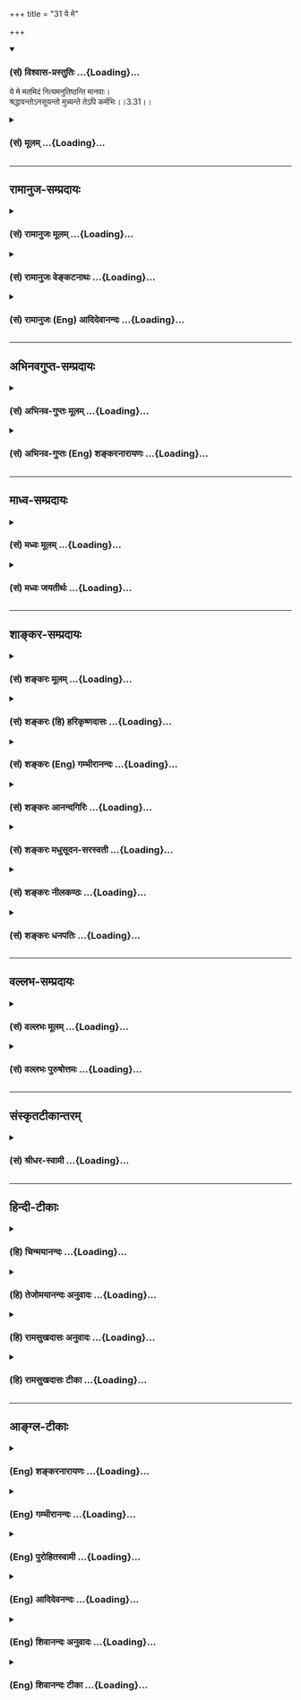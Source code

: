 +++
title = "31 ये मे"

+++
<div class="js_include" newlevelforh1="3" title="(सं) विश्वास-प्रस्तुतिः" unfilled url="/purANam/mahAbhAratam/06-bhIShma-parva/02-bhagavad-gItA-parva/saMskRtam/vishvAsa-prastutiH/03_karma-yogaH/31_ye_me.md">
<details open><summary><h3>(सं) विश्वास-प्रस्तुतिः ...{Loading}...</h3></summary>

ये मे मतमिदं नित्यमनुतिष्ठन्ति मानवाः।  
श्रद्धावन्तोऽनसूयन्तो मुच्यन्ते तेऽपि कर्मभिः।।3.31।।
</details>
</div>
<div class="js_include collapsed" newlevelforh1="3" title="(सं) मूलम्" unfilled url="/purANam/mahAbhAratam/06-bhIShma-parva/02-bhagavad-gItA-parva/saMskRtam/mUlam/03_karma-yogaH/31_ye_me.md">
<details><summary><h3>(सं) मूलम् ...{Loading}...</h3></summary>

ये मे मतमिदं नित्यमनुतिष्ठन्ति मानवाः।  
श्रद्धावन्तोऽनसूयन्तो मुच्यन्ते तेऽपि कर्मभिः।।3.31।।
</details>
</div>


_________________
## रामानुज-सम्प्रदायः
<div class="js_include collapsed" newlevelforh1="3" title="(सं) रामानुजः मूलम्" unfilled url="/purANam/mahAbhAratam/06-bhIShma-parva/02-bhagavad-gItA-parva/saMskRtam/rAmAnujaH/mUlam/03_karma-yogaH/31_ye_me.md">
<details><summary><h3>(सं) रामानुजः मूलम् ...{Loading}...</h3></summary>

।।3.31।।**ये मानवाः** आत्मनिष्ठशास्त्राधिकारिणःअयम् एव शास्त्रार्थः
इत्येतत् **मे मतं** निश्चित्य तथा **अनुतिष्ठन्ति** ये च अननुतिष्ठन्तः
अपि अस्मिन् शास्त्रार्थे श्रद्दधाना भवन्ति ये च अश्रद्दधाना अपिएवं
शास्त्रार्थो न संभवति इति न अभ्यसूयन्ति अस्मिन् महागुणे शास्त्रार्थे
दोषदर्शिनो न भवन्ति इत्यर्थः **ते** सर्वे बन्धहेतुभिः अनादिकालप्रारब्धैः
**कर्मभिः मुच्यन्ते। ते अपि** कर्मभिः इति अपिशब्दाद् एषां पृथक्करणम्।
इदानीम् अननुतिष्ठन्तः अपि अस्मिन् शास्त्रार्थे श्रद्दधाना अनभ्यसूयवः च
श्रद्धया च अनसूयया च क्षीणपापा अचिरेण इमम् एव शास्त्रार्थम् अनुष्ठाय
मुच्यन्ते इत्यर्थः। भगवदभिमतम् औपनिषद्म् अर्थम् अननुतिष्ठताम्
अश्रद्दधानानाम् अभ्यसूयतां च दोषम् आह

</details>
</div>
<div class="js_include collapsed" newlevelforh1="3" title="(सं) रामानुजः वेङ्कटनाथः" unfilled url="/purANam/mahAbhAratam/06-bhIShma-parva/02-bhagavad-gItA-parva/saMskRtam/rAmAnujaH/venkaTanAthaH/03_karma-yogaH/31_ye_me.md">
<details><summary><h3>(सं) रामानुजः वेङ्कटनाथः ...{Loading}...</h3></summary>

  
  
।।3.31।। ये मे मतम् इति श्लोके मे मतभित्यौपनिषदपुरुषस्य
सिद्धान्ताभिमानप्रदर्शनान्मोक्षसाधनत्वोपदेशमात्रस्य कृतकरत्वाच्च
तत्प्राशस्त्यपरोऽयं श्लोक इत्यभिप्रायेणाह अयमेव साक्षादिति।
ज्ञानयोगनिरपेक्ष इत्यर्थः। सारभूतः प्रधानभूतःसारो बले स्थिरांशे च
न्याय्ये क्लीबं वरे त्रिषु अमरः33।170 इति नैघण्टुकाः। प्राधान्यं चात्र
मोक्षसाधने ज्यायस्त्वम्।
मानवशब्दस्यात्रानधिकृतशूद्रादिसङ्ग्राहकत्वादधिकृतदेवादिप्रतिक्षेपकत्वाच्च
तदुभयपरिहारायय इति प्रमाणसिद्धानुवादेनाधिकारिमात्रोपलक्षकोऽयं शब्द
इत्यभिप्रायेणोक्तंये मानवा आत्मनिष्ठशास्त्राधिकारिण
इति। नित्यमनुतिष्ठन्ति इत्युक्तं नित्यमनुष्ठानं निर्णयपूर्वकमेव
प्रामाणिकत्वनिश्चयशून्यस्यानुष्ठानंकदाचिद्भज्येतापीत्यभिप्रायेणोक्तम्अयमेव
शास्त्रार्थ इत्यादि। एतत् अयमेवेत्युक्तम् यद्वा एतन्मे मतं शास्त्रार्थ
इति निश्चित्येत्यन्वयः शासितुर्मतमेव हि शास्त्रार्थ इति
भावः। श्रद्धावन्तः इति पदमनुष्ठानात् पूर्वावस्थापरमित्याह ये
चाननुतिष्ठन्तोऽपीति। ततोऽप्यर्वाचीनावस्थानसूयेत्याह ये चाश्रद्दधाना इति।
गुणेषु दोषाविष्करणमसूयेत्यसूयालक्षणाभिप्रायेणाह अपन्निति। अपिशब्दो
वर्गत्रयसमुच्चयपर इतिते सर्व इत्युक्तम्। ननु सम्भवत्येकवाक्यत्वे
वाक्यभेदश्च नेष्यते श्रद्धावन्त इत्यादौ चभवन्ति इत्यध्याहारश्चानुचितः
यच्छब्दस्य चैकत्र प्रयुक्तस्यावृत्तिरनुपपन्नेत्यत्राहतेऽपीति। एषामिति
अधिकारिणां बुद्धिस्थानां वाक्यानां वा। अयमभिप्रायः नात्रैकवाक्यत्वं
सम्भवति अपिशब्दानन्वयात् अपिशब्दो ह्यत्रानुष्ठातृभिः
सहाधिकार्यन्तरसमुच्चयपरो वा अनुष्ठातॄणामपकर्षपरो वा स्यात्। तत्र
ज्ञानयोगिनां समुच्चयः सम्भवन्नप्यत्रानपेक्षितः
कर्मयोगप्रशंसाप्रकरणानुचितश्च। ज्ञानयोगिभ्यः कर्मयोगिनामपकर्षसूचनं
त्वत्रात्यन्तविरुद्धम्। नित्यमनुष्ठातॄणां श्रद्धावन्तोऽनसूयन्त इति
विशेषणाभिधानं च निरर्थकम्। न हि नित्यमनुतिष्ठन्तोऽश्रद्दधाना असूयन्तश्च
भवेयुः। अवस्थात्रयविषयत्वे तु समुच्चयपरतया वा अर्वाचीनावस्थापकर्षपरतया
वा शक्यमपिशब्दो नेतुमिति।  
  
अनुष्ठातॄणां श्रद्धानसूयामात्रवतां च
तुल्यफलत्वेऽनुष्ठानविधायकशास्त्रवैयर्थ्यं स्यादित्याशङ्क्याह इदानीमिति।
श्रद्धानसूययोः पापनिर्हरणहेतुत्वं चधर्मः श्रुतो वा दृष्टो वा स्मृतो वा
कथितोऽपि वा। अनुमोदितो वा राजेन्द्र पुनाति पुरुषं सदा म.भा.14।94।29
इत्यादिसिद्धम्।  
  

</details>
</div>
<div class="js_include collapsed" newlevelforh1="3" title="(सं) रामानुजः (Eng) आदिदेवानन्दः" unfilled url="/purANam/mahAbhAratam/06-bhIShma-parva/02-bhagavad-gItA-parva/saMskRtam/rAmAnujaH/english/AdidevAnandaH/03_karma-yogaH/31_ye_me.md">
<details><summary><h3>(सं) रामानुजः (Eng) आदिदेवानन्दः ...{Loading}...</h3></summary>

3.31 There are those persons who are alified to understand the Sastras
and decide for themselves what is My doctrine, and follow them
accordingly; there are others who are full of faith in the meaning of
the Sastras without however practising it. And there are still others
who, even though devoid of faith, do not cavil at it, saying that the
true meaning of the Sastras cannot be this, i.e., they do not find any
blemish pertaining to the Sastras which possess great alities. All these
persons are freed from Karmas which are there from beginningless time
and which cause bondage. By the term, api (even) in 'te pi karmabhih'
('even they from Karmas'), these men are divided into three groups. The
meaning is that those who, even if they do not act upon the meaning but
still believe in this meaning of the Sastras and do not cavil at it,
will be cleansed of their evil by their faith and freedom from
fault-finding. For, if they have faith they will, before long, take to
the practice of this very meaning of the Sastras and be freed. Sri Krsna
now speaks of the evil that will befall those who do not practice this
instruction of the Upanisads, i.e., those who are faithless and who
cavil at it.

</details>
</div>


_________________
## अभिनवगुप्त-सम्प्रदायः
<div class="js_include collapsed" newlevelforh1="3" title="(सं) अभिनव-गुप्तः मूलम्" unfilled url="/purANam/mahAbhAratam/06-bhIShma-parva/02-bhagavad-gItA-parva/saMskRtam/abhinava-guptaH/mUlam/03_karma-yogaH/31_ye_me.md">
<details><summary><h3>(सं) अभिनव-गुप्तः मूलम् ...{Loading}...</h3></summary>

।।3.31 3.32।। ये म इति। ये त्वेतदिति। एतच्च मतमाश्रित्य यः कश्चित्
यत्किंचित् करोति तत्तस्य न बन्धकम्। एतस्मिंस्तु ज्ञाने ये न श्रद्धालवः (
श्रद्धालवाः) ते विनष्टाः अविरतं जन्ममरणादि +++(S omitsआदि)+++
भयभावितत्त्वात्।

</details>
</div>
<div class="js_include collapsed" newlevelforh1="3" title="(सं) अभिनव-गुप्तः (Eng) शङ्करनारायणः" unfilled url="/purANam/mahAbhAratam/06-bhIShma-parva/02-bhagavad-gItA-parva/saMskRtam/abhinava-guptaH/english/shankaranArAyaNaH/03_karma-yogaH/31_ye_me.md">
<details><summary><h3>(सं) अभिनव-गुप्तः (Eng) शङ्करनारायणः ...{Loading}...</h3></summary>

3.31 See Comment under 3.32

</details>
</div>


_________________
## माध्व-सम्प्रदायः
<div class="js_include collapsed" newlevelforh1="3" title="(सं) मध्वः मूलम्" unfilled url="/purANam/mahAbhAratam/06-bhIShma-parva/02-bhagavad-gItA-parva/saMskRtam/madhvaH/mUlam/03_karma-yogaH/31_ye_me.md">
<details><summary><h3>(सं) मध्वः मूलम् ...{Loading}...</h3></summary>

।।3.31 3.32।। फलमाह ये म इति। ये त्वेवं निवृत्तकर्मिणस्तेऽपि मुच्यन्ते
ज्ञानद्वारा किम्वपरोक्षज्ञानिनः न तु साधनान्तरमुच्यते। निवृत्तादीनि
कर्माणि ह्यपरोक्षेशदृष्टये। अपरोक्षेशदृष्टिस्तु मुक्तौ किञ्चिन्न
मार्गते। सर्वं तदन्तराऽधाय मुक्तये साधनं भवेत्। न किञ्चिदन्तराधाय
निर्वाणायापरोक्षदृक् इति ह्युक्तं नारायणाष्टाक्षरकल्पे। अत एव
समुच्चयनिमयो निराकृतः।

</details>
</div>
<div class="js_include collapsed" newlevelforh1="3" title="(सं) मध्वः जयतीर्थः" unfilled url="/purANam/mahAbhAratam/06-bhIShma-parva/02-bhagavad-gItA-parva/saMskRtam/madhvaH/jayatIrthaH/03_karma-yogaH/31_ye_me.md">
<details><summary><h3>(सं) मध्वः जयतीर्थः ...{Loading}...</h3></summary>

।।3.31 3.32।। अन्यथाप्रतीतिं निराकर्तुं तावदुत्तरश्लोकद्वयप्रतिपाद्यमाह
**फल**मिति। केचिद्विद्वांसः कुर्वन्तीत्येतावता मया कार्यं न वा
इत्याशङ्क्य स्वोक्तकरणाकरणयोः फलमाहेत्यर्थः। मुच्यन्ते तेऽपि कर्मभिः
इत्यपिशब्देन ज्ञानमिव निवृत्तं कर्मापि मोक्षसाधनमुच्यते इत्यन्यथा
प्रतीतिनिरासाय व्याचष्टे **ये त्वि**ति। कैमुत्यद्योतनार्थोऽपिशब्दो न
समुच्चयार्थ इत्यर्थः। प्रासङ्गिकं चैतत्। समुच्चये यद्यपिशब्दः स च द्वेधा
ज्ञानमिव कर्मापि पृथक्साधनं ज्ञानकर्मसमुच्चय एवेति। तत्राद्यपक्षं
निराकरोति **न त्वि**ति। निष्कामत्वादिनाऽनुष्ठितानि यज्ञादीनि निवृत्तानि।
आदिपदेन नित्यनैमित्तिकानां ग्रहणम्। अपरोक्षा च सा ईशदृष्टिश्च तादर्थ्ये
चतुर्थी। मुक्तौ मुक्तिसाधने किञ्चित्सहकारि कर्मापि मुक्तिसाधनमुच्यत
इत्यत उक्तंसर्वमिति। तत्सर्वं निवृत्तादिकम्। अन्तरा मध्ये। ज्ञानमाधाय।
मुक्तये मुक्तेः। अहल्यायै जारेति यथा। साक्षात् साधनत्वेन श्रुतमपि कर्म
यथा व्यवहितं जातं किमपि ज्ञानं तथा नेत्युक्तम् **न किञ्चिदि**ति।
द्वितीयमपि प्रकारमतिदेशेन निराचष्टे **अत एवे**ति। अपरोक्षेशदृष्टिस्तु
मुक्तौ किञ्चिन्न मार्गते इत्युक्तत्वादेवेत्यर्थः।

</details>
</div>


_________________
## शाङ्कर-सम्प्रदायः
<div class="js_include collapsed" newlevelforh1="3" title="(सं) शङ्करः मूलम्" unfilled url="/purANam/mahAbhAratam/06-bhIShma-parva/02-bhagavad-gItA-parva/saMskRtam/shankaraH/mUlam/03_karma-yogaH/31_ye_me.md">
<details><summary><h3>(सं) शङ्करः मूलम् ...{Loading}...</h3></summary>

।।3.31।। **ये मे** मदीयम् **इदं मतं** नित्यम् **अनुतिष्ठन्ति**
अनुवर्तन्ते **मानवाः** मनुष्याः **श्रद्धावन्तः** श्रद्दधानाः
**अनसूयन्तः** असूयां च मयि परमगुरौ वासुदेवे अकुर्वन्तः **मुच्यन्ते
तेऽपि** एवंभूताः **कर्मभिः** धर्माधर्माख्यैः।।

</details>
</div>
<div class="js_include collapsed" newlevelforh1="3" title="(सं) शङ्करः (हि) हरिकृष्णदासः" unfilled url="/purANam/mahAbhAratam/06-bhIShma-parva/02-bhagavad-gItA-parva/saMskRtam/shankaraH/hindI/harikRShNadAsaH/03_karma-yogaH/31_ye_me.md">
<details><summary><h3>(सं) शङ्करः (हि) हरिकृष्णदासः ...{Loading}...</h3></summary>

।।3.31।। कर्म करने चाहिये ऐसा जो यह मत प्रमाणसहित कहा गया वह यथार्थ है (
ऐसा मानकर ) जो श्रद्धायुक्त मनुष्य गुरुस्वरूप मुझ वासुदेवमें असूया न
करते हुए ( मेरे गुणोंमें दोष न देखते हुए ) मेरे इस मतके अनुसार चलते हैं
वे ऐसे मनुष्य भी पुण्यपापरूप कर्मोंसे मुक्त हो जाते हैं।

</details>
</div>
<div class="js_include collapsed" newlevelforh1="3" title="(सं) शङ्करः (Eng) गम्भीरानन्दः" unfilled url="/purANam/mahAbhAratam/06-bhIShma-parva/02-bhagavad-gItA-parva/saMskRtam/shankaraH/english/gambhIrAnandaH/03_karma-yogaH/31_ye_me.md">
<details><summary><h3>(सं) शङ्करः (Eng) गम्भीरानन्दः ...{Loading}...</h3></summary>

3.31 Ye, those; manavah, men; who (nityam, ever;) anutisthanti, follow
accordingly; me matam, My teaching- this teaching of Mine, viz that
'duty must be performed', which has been stated with valid reasoning;
sraddhavantah, with faith; and anasuyantah, without cavil, without
detracing Me, Vasudeva, the Teacher \[Here Ast. adds 'parama,
supreme'-Tr.\]; te api, they also, who are such; mucyante, become freed;
karmabhih, from actions called the righteous and the unrighteous.

</details>
</div>
<div class="js_include collapsed" newlevelforh1="3" title="(सं) शङ्करः आनन्दगिरिः" unfilled url="/purANam/mahAbhAratam/06-bhIShma-parva/02-bhagavad-gItA-parva/saMskRtam/shankaraH/AnandagiriH/03_karma-yogaH/31_ye_me.md">
<details><summary><h3>(सं) शङ्करः आनन्दगिरिः ...{Loading}...</h3></summary>

।।3.31।। प्रकृतं भगवतो मतमुक्तप्रकारमनुसृत्यैवानुतिष्ठतां क्रममुक्तिफलं
कथयति **यदेतदिति।** शास्त्राचार्योपदिष्टेऽदृष्टार्थे विश्वासवत्त्वं
श्रद्दधानत्वं गुणेषु दोषाविष्करणमसूया अपिर्यथोक्ताया
मुक्तेरमुख्यत्वद्योतनार्थः।

</details>
</div>
<div class="js_include collapsed" newlevelforh1="3" title="(सं) शङ्करः मधुसूदन-सरस्वती" unfilled url="/purANam/mahAbhAratam/06-bhIShma-parva/02-bhagavad-gItA-parva/saMskRtam/shankaraH/madhusUdana-sarasvatI/03_karma-yogaH/31_ye_me.md">
<details><summary><h3>(सं) शङ्करः मधुसूदन-सरस्वती ...{Loading}...</h3></summary>

।।3.31।। फलाभिसंधिराहित्येन भगवदर्पणबुद्ध्या विहितकर्मानुष्ठानं
सत्त्वशुद्धिज्ञानप्राप्तिद्वारेण मुक्तिफलमित्याह। इदं फलाभिसंधिराहित्येन
विहितकर्माचरणरूपं मम मतं नित्यं नित्यवेदबोधितत्वेनानादिपंरपरागतं
आवश्यकमिति वा सर्वदेति वा मानवा मनुष्याः ये केचित्
मनुष्याधिकारित्वात्कर्मणां श्रद्धावन्तः
शास्त्राचार्योपदिष्टेर्थेऽननुभूतेऽप्येवमेवैतदिति विश्वासः श्रद्धा
तद्वन्तः। अनसूयन्तः गुणेषु दोषाविष्करणसूया सा च दुःखात्मके कर्मणि मां
प्रवर्तयन्नकारुणिकोऽयमित्येवंरूपा। प्रकृते प्रसक्तां तामसूंयामपि गुरौ
वासुदेवे सर्वसुहृद्यकुर्वन्तो येऽनुतिष्ठन्ति तेऽपि
सत्त्वशुद्धिज्ञानप्राप्तिद्वारेण सम्यक् ज्ञानिवन्मुच्यन्ते
कर्मभिर्धर्माधर्माख्यैः।

</details>
</div>
<div class="js_include collapsed" newlevelforh1="3" title="(सं) शङ्करः नीलकण्ठः" unfilled url="/purANam/mahAbhAratam/06-bhIShma-parva/02-bhagavad-gItA-parva/saMskRtam/shankaraH/nIlakaNThaH/03_karma-yogaH/31_ye_me.md">
<details><summary><h3>(सं) शङ्करः नीलकण्ठः ...{Loading}...</h3></summary>

।।3.31।।**ये म इति।** येऽन्येऽपि त्वादृशाः मे मम मतमसक्त्या
कर्मानुष्ठानं अनुतिष्ठन्त्यनुवर्तन्ते मानवाः श्रद्धावन्तः अनसूयन्तः अत्र
दोषमपश्यन्तः तेऽपि स्वकर्मभिर्धर्माधर्माख्यैर्मुच्यन्ते।

</details>
</div>
<div class="js_include collapsed" newlevelforh1="3" title="(सं) शङ्करः धनपतिः" unfilled url="/purANam/mahAbhAratam/06-bhIShma-parva/02-bhagavad-gItA-parva/saMskRtam/shankaraH/dhanapatiH/03_karma-yogaH/31_ye_me.md">
<details><summary><h3>(सं) शङ्करः धनपतिः ...{Loading}...</h3></summary>

।।3.31।। येऽन्येऽपि मानवाः मम परमेश्वरस्य मतं फलाभिसंधिराहित्येन
चित्तशोधकं कर्मानुष्ठेयमित्येवंरुपं सप्रमाणमुक्तमीश्वरेण
सर्वज्ञेनाप्ततमेनोक्तं यत्तत्तथ्यमेवेति निश्चयः श्रद्धा तद्युक्ता
अतएवानुसूयन्तो मयि परम गुरौ वासुदेवेऽसूयादुःखात्मके कर्मण्यस्मान्
प्रेरयतीति सुखसाधने तस्मिन्दोषारोपणमकुर्वन्तोऽनुतिष्ठन्ति अनुवर्तन्ते
तेऽप्येवंभूताः सत्त्वशुद्धद्धिद्वारा ज्ञानप्राप्त्या धर्माधर्माख्यैः
कर्मभिर्मुच्यन्ते।

</details>
</div>


_________________
## वल्लभ-सम्प्रदायः
<div class="js_include collapsed" newlevelforh1="3" title="(सं) वल्लभः मूलम्" unfilled url="/purANam/mahAbhAratam/06-bhIShma-parva/02-bhagavad-gItA-parva/saMskRtam/vallabhaH/mUlam/03_karma-yogaH/31_ye_me.md">
<details><summary><h3>(सं) वल्लभः मूलम् ...{Loading}...</h3></summary>

।।3.31।। एवं कर्मानुष्ठाने गुणमाह ये मे मतमिति। तेऽपि कर्मभिरेव कृत्वा
कर्मतो वा मुक्तिं प्राप्नुवन्तीत्यर्थः।

</details>
</div>
<div class="js_include collapsed" newlevelforh1="3" title="(सं) वल्लभः पुरुषोत्तमः" unfilled url="/purANam/mahAbhAratam/06-bhIShma-parva/02-bhagavad-gItA-parva/saMskRtam/vallabhaH/puruShottamaH/03_karma-yogaH/31_ye_me.md">
<details><summary><h3>(सं) वल्लभः पुरुषोत्तमः ...{Loading}...</h3></summary>

  
  
।।3.31।। अर्जुनार्थं चेद्भगवतोक्तं स्यात्तदाऽर्जुनस्य तत्रैवासक्तिः
स्यात्तदाऽग्रे पुष्टिरूपसर्वत्यागोपदेशोऽनुपपन्नः स्यात्
अर्जुनस्याप्यन्यत्रानधिकाराद्भगवदुक्तेषु धर्मेष्वपि न प्रवृत्तिः
स्वयोग्योपदेशार्थं पुनः पुनः प्रश्नानेव कृतवान्। ननु तदर्थं नोक्तं
चेत्किमर्थम् तदर्जुनद्वारा सकलसन्मार्गप्रवृत्त्यर्थमुक्तम्। तदेवाह परं
योऽन्योऽप्येवं कुर्यात्तस्यापि कर्मजो बन्धो न स्यादित्याहुः ये मे
मतमिति। ये मानवाः सद्धर्मोत्पन्ना मे मतमिदं पूर्वोक्तं श्रद्धावन्तो
मदुक्तत्वादनसूयन्तोऽसहिष्णुताहीना अनुतिष्ठन्ति तेऽपि
कर्मभिस्तज्जन्यफलभोगैर्मुच्यन्ते। मदाज्ञया
कृतत्वान्मदुक्तिविश्वासतोऽन्यकर्माण्यपि मोक्षसाधकान्येव भवन्तीत्यर्थः।  
  

</details>
</div>


_________________
## संस्कृतटीकान्तरम्
<div class="js_include collapsed" newlevelforh1="3" title="(सं) श्रीधर-स्वामी" unfilled url="/purANam/mahAbhAratam/06-bhIShma-parva/02-bhagavad-gItA-parva/saMskRtam/shrIdhara-svAmI/03_karma-yogaH/31_ye_me.md">
<details><summary><h3>(सं) श्रीधर-स्वामी ...{Loading}...</h3></summary>

।।3.31।। एवं कर्मानुष्ठाने गुणमाह **ये मे मतमिति।** मद्वाक्ये
श्रद्धावन्तः अनसूयन्तः दुःखात्मके कर्मणि प्रवर्तयतीति
दोषदृष्टिमकुर्वन्तश्च। ये मे मदीयमिदं मतमनुतिष्ठन्ति तेऽपि शनैः
कर्मकुर्वाणाः सम्यग्ज्ञानिवत्कर्मभिर्मुच्यन्ते।

</details>
</div>


_________________
## हिन्दी-टीकाः
<div class="js_include collapsed" newlevelforh1="3" title="(हि) चिन्मयानन्दः" unfilled url="/purANam/mahAbhAratam/06-bhIShma-parva/02-bhagavad-gItA-parva/hindI/chinmayAnandaH/03_karma-yogaH/31_ye_me.md">
<details><summary><h3>(हि) चिन्मयानन्दः ...{Loading}...</h3></summary>

।।3.31।। कर्मयोग के सिद्धान्त का मात्र ज्ञान होने से नहीं किन्तु उसके
अनुसार आचरण करने पर ही वह हमारा कल्याण कर सकेगा। यह श्रीकृष्ण का मत है।
अध्यात्म ज्ञान तो एक ही है परन्तु आचार्यों सम्प्रदाय संस्थापकों एवं
भिन्नभिन्न धर्म प्रथाओं के मतों में अनेक भेद हैं जिसका कारण यह है कि वे
सभी तत्कालीन परिस्थितियों को ध्यान में रखकर अपनी पीढ़ी का मार्ग दर्शन
करना चाहते थे जिससे सभी साधक परम पुरुषार्थ को प्राप्त कर सकें। बैलगाड़ी
हांकने वाले चालक के चाबुक के नीचे काम करने वाले पशु के समान ही मनुष्य को
बोझ उठाते हुये जीवन नहीं जीना चाहिये। परिश्रम केवल शरीर को सुदृढ़ बनाता
है कर्म हमारे चरित्र की वक्रता को दूर कर आन्तरिक व्यक्तित्व को आभा
प्रदान करते हैं। यदि हम अपने परिश्रमपूर्वक किये गये कर्मों में अपने मन
और मस्तिष्क का भी पूर्ण उपयोग करें। असूया (गुणों में दोष दर्शन) का त्याग
करके एवं श्रद्धापूर्वक कर्मयोग का पालन करने से ही यह संभव हो
सकेगा। श्रद्धा संस्कृत में श्रद्धा का भाव गम्भीर है जिसे अंग्रेजी भाषा के
किसी एक शब्द द्वारा व्यक्त नहीं किया जा सकता। श्रीशंकराचार्य श्रद्धा को
पारिभाषित करते हुए कहते हैं कि शास्त्र और गुरु के वाक्यों में वह विश्वास
जिसके द्वारा सत्य का ज्ञान होता है श्रद्धा कहलाता है। यहाँ किसी प्रकार के
अन्धविश्वास को श्रद्धा नहीं कहा गया है वरन् उसे बुद्धि की वह सार्मथ्य
बताया गया है जिससे सत्य का ज्ञान होता है। बिना विश्वास के किसी कार्य में
प्रवृत्ति नहीं होती तथा विचारों की परिपक्वता के बिना विश्वास में दृढ़ता
नहीं आती है। अनसूयन्त (गुणों में दोष को नहीं देखने वाले) सामान्यत जगत्
में हम जो कुछ ज्ञान प्राप्त करते हैं उसे समझने के लिये उसकी आलोचना भी की
जाती है उसके विरुद्ध तर्क दिये जाते हैं। परन्तु यहाँ भगवान् अर्जुन को
सावधान करते हैं कि केवल उग्र वादविवाद अथवा गहन अध्ययन मात्र में ही इस
ज्ञान का उपयोग नहीं है। वास्तविक जीवन में उतारने से ही इस ज्ञान की
सत्यता का अनुभव किया जा सकता है। वे भी कर्म से मुक्त होते हैं ऐसे वाक्यों
को पढ़कर अनेक विद्यार्थी स्तब्ध रह जाते हैं। अब तक भगवान् कुशलतापूर्वक
कर्म करने का उपदेश दे रहे थे और अब अचानक कहते हैं कि वे भी कर्म से मुक्त
हो जाते हैं। स्वाभाविक है कि जो पुरुष शास्त्रीय शब्दों के अर्थों को नहीं
जानता उसे इन वाक्यों में विरोधाभास दिखाई देता है। नैर्ष्कम्य शब्द के अर्थ
को स्पष्ट करते समय हमने देखा कि आत्मअज्ञान ही इच्छा विचार और कर्म के रूप
में व्यक्त होता है। अत आनन्दस्वरूप आत्मा को पहचानने पर अविद्याजनित
इच्छायें और कर्मों का अभाव हो जाता है। इसलिये यहाँ बताई हुई कर्मों से
मुक्ति का वास्तविक तात्पर्य है अज्ञान के परे स्थित आत्मस्वरूप की
प्राप्ति। केवल कर्मों के द्वारा परमात्मस्वरूप में स्थिति नहीं प्राप्त की
जा सकती। संसदमार्ग स्वयं संसद नहीं है किन्तु वहाँ तक पहुँचने पर संसद भवन
दूर नहीं रह जाता। इसी प्रकार यहाँ कर्मयोग को ही परमार्थ प्राप्ति का
मार्ग कहकर उसकी प्रशंसा की गई है क्योंकि उसके पालन से अन्तकरण शुद्ध होकर
साधक नित्यमुक्त स्वरूप का ध्यान करने योग्य बन जाता है। परन्तु इसके विपरीत

</details>
</div>
<div class="js_include collapsed" newlevelforh1="3" title="(हि) तेजोमयानन्दः अनुवादः" unfilled url="/purANam/mahAbhAratam/06-bhIShma-parva/02-bhagavad-gItA-parva/hindI/tejomayAnandaH/anuvAdaH/03_karma-yogaH/31_ye_me.md">
<details><summary><h3>(हि) तेजोमयानन्दः अनुवादः ...{Loading}...</h3></summary>

।।3.31।। जो मनुष्य दोष बुद्धि से रहित (अनसूयन्त:) और श्रद्धा से युक्त
हुए सदा मेरे इस मत (उपदेश) का अनुष्ठानपूर्वक पालन करते हैं, वे कर्मों से
(बन्धन से) मुक्त हो जाते हैं।।

</details>
</div>
<div class="js_include collapsed" newlevelforh1="3" title="(हि) रामसुखदासः अनुवादः" unfilled url="/purANam/mahAbhAratam/06-bhIShma-parva/02-bhagavad-gItA-parva/hindI/rAmasukhadAsaH/anuvAdaH/03_karma-yogaH/31_ye_me.md">
<details><summary><h3>(हि) रामसुखदासः अनुवादः ...{Loading}...</h3></summary>

।।3.31।। जो मनुष्य दोष-दृष्टिसे रहित होकर श्रद्धापूर्वक मेरे इस
(पूर्वश्लोकमें वर्णित) मतका सदा अनुसरण करते हैं, वे भी कर्मोंके बन्धनसे
मुक्त हो जाते हैं।

</details>
</div>
<div class="js_include collapsed" newlevelforh1="3" title="(हि) रामसुखदासः टीका" unfilled url="/purANam/mahAbhAratam/06-bhIShma-parva/02-bhagavad-gItA-parva/hindI/rAmasukhadAsaH/TIkA/03_karma-yogaH/31_ye_me.md">
<details><summary><h3>(हि) रामसुखदासः टीका ...{Loading}...</h3></summary>

।।3.31।।***व्याख्या--**'***ये मे मतमिदं ৷৷.
श्रद्धावन्तोऽनसूयन्तो'--**किसी भी वर्ण, आश्रम, धर्म, सम्प्रदाय आदिका
कोई भी मनुष्य यदि कर्म-बन्धनसे मुक्त होना चाहता है, तो उसे इस
सिद्धान्तको मानकर इसका अनुसरण करना चाहिये। शरीर, इन्द्रियाँ, मन, बुद्धि,
पदार्थ, कर्म आदि कुछ भी अपना नहीं है-- इस वास्तविकताको जान लेनेवाले सभी
मनुष्य कर्म-बन्धनसे छूट जाते हैं। भगवान् और उनके मतमें प्रत्यक्षकी तरह
निःसन्देह दृढ़ विश्वास और पूज्यभावसे युक्त मनुष्यको **'श्रद्धावन्तः'**
पदसे कहा गया है। शरीरादि जड पदार्थोंको अपने और अपने लिये न माननेसे मनुष्य
मुक्त हो जाता है--इस वास्तविकतापर श्रद्धा होनेसे जडताके माने हुए
सम्बन्धका त्याग करना सुगम हो जाता है। श्रद्धावान् साधक ही सत्- शास्त्र,
सत्-चर्चा और सत्सङ्गकी बातें सुनता है और उनको आचरणोंमें लाता
है। मनुष्यशरीर परमात्मप्राप्तिके लिये ही मिला है। अतः परमात्माको ही
प्राप्त करनेकी एकमात्र उत्कट अभिलाषा होनेपर साधकमें श्रद्धा, तत्परता,
संयतेन्द्रियता आदि स्वतः आ जाते हैं। अतः साधकको
मुख्यरूपसेपरमात्मप्राप्तिकी अभिलाषा ही तीव्र बनाना चाहिये। पीछेके
(तीसवें) श्लोकमें भगवान्ने अपना जो मत बताया है, उसमें दोष-दृष्टि न
करनेके लिये यहाँ **'अन-सूयन्तः'** पद दिया गया है। गुणोंमें दोष देखनेको
'असूया' कहते हैं। असूया-(दोषदृष्टि-) से रहित मनुष्योंको यहाँ
**अनसूयन्तः** कहा गया है।  
  
जहाँ श्रद्धा रहती है, वहाँ भी किसी अंशमें दोषदृष्टि रह सकती है। इसलिये
भगवान्ने **'श्रद्धावन्तः'** पदके साथ **'अनसूयन्तः'** पद भी देकर मनुष्यको
दोषदृष्टिसे सर्वथा रहित (पूर्ण श्रद्धावान्) होनेके लिये कहा है। इसी
प्रकार गीता-श्रवणका माहात्म्य बताते हुए भी भगवान्ने
**श्रद्धावाननसूयश्च** (गीता 18। 71) पद देकर श्रोताके लिये श्रद्धायुक्त
और दोषदृष्टिसे रहित होनेकी बात कही है। 'भगवान्का मत तो उत्तम है, पर
भगवान् कितनी आत्मश्लाघा, अभिमानकी बात कहते हैं कि सब कुछ मेरे ही अर्पण
कर दो' अथवा 'यह मत तो अच्छा है, पर कर्मोंके द्वारा भगवत्प्राप्ति कैसे हो
सकती है; कर्म तो जड और बाँधनेवाले होते हैं' आदि-आदि भाव आना ही भगवान्के
मतमें दोष-दृष्टि करना है। साधकको भगवान् और उनके मत दोनोंमें ही
दोष-दृष्टि नहीं करनी चाहिये।

</details>
</div>


_________________
## आङ्ग्ल-टीकाः
<div class="js_include collapsed" newlevelforh1="3" title="(Eng) शङ्करनारायणः" unfilled url="/purANam/mahAbhAratam/06-bhIShma-parva/02-bhagavad-gItA-parva/english/shankaranArAyaNaH/03_karma-yogaH/31_ye_me.md">
<details><summary><h3>(Eng) शङ्करनारायणः ...{Loading}...</h3></summary>

3.31. Those who constantly follow this doctrine of Mine-such men, with
faith and without finding fault \[in it\], are freed from \[the results
of\] all actions.

</details>
</div>
<div class="js_include collapsed" newlevelforh1="3" title="(Eng) गम्भीरानन्दः" unfilled url="/purANam/mahAbhAratam/06-bhIShma-parva/02-bhagavad-gItA-parva/english/gambhIrAnandaH/03_karma-yogaH/31_ye_me.md">
<details><summary><h3>(Eng) गम्भीरानन्दः ...{Loading}...</h3></summary>

3.31 Those men who ever follow this teaching of Mine with faith and
without cavil, they also become freed from actions.

</details>
</div>
<div class="js_include collapsed" newlevelforh1="3" title="(Eng) पुरोहितस्वामी" unfilled url="/purANam/mahAbhAratam/06-bhIShma-parva/02-bhagavad-gItA-parva/english/purohitasvAmI/03_karma-yogaH/31_ye_me.md">
<details><summary><h3>(Eng) पुरोहितस्वामी ...{Loading}...</h3></summary>

3.31 Those who always act in accordance with My precepts, firm in faith
and without cavilling, they too are freed from the bondage of action.

</details>
</div>
<div class="js_include collapsed" newlevelforh1="3" title="(Eng) आदिदेवनन्दः" unfilled url="/purANam/mahAbhAratam/06-bhIShma-parva/02-bhagavad-gItA-parva/english/AdidevanandaH/03_karma-yogaH/31_ye_me.md">
<details><summary><h3>(Eng) आदिदेवनन्दः ...{Loading}...</h3></summary>

3.31 Those men who, full of faith, ever practise this teaching of Mine
and those who receive it without cavil - even they are released from
Karma.

</details>
</div>
<div class="js_include collapsed" newlevelforh1="3" title="(Eng) शिवानन्दः अनुवादः" unfilled url="/purANam/mahAbhAratam/06-bhIShma-parva/02-bhagavad-gItA-parva/english/shivAnandaH/anuvAdaH/03_karma-yogaH/31_ye_me.md">
<details><summary><h3>(Eng) शिवानन्दः अनुवादः ...{Loading}...</h3></summary>

3.31 Those men who constantly practise this teaching of Mine with faith
and without cavilling, they too are freed from actions.

</details>
</div>
<div class="js_include collapsed" newlevelforh1="3" title="(Eng) शिवानन्दः टीका" unfilled url="/purANam/mahAbhAratam/06-bhIShma-parva/02-bhagavad-gItA-parva/english/shivAnandaH/TIkA/03_karma-yogaH/31_ye_me.md">
<details><summary><h3>(Eng) शिवानन्दः टीका ...{Loading}...</h3></summary>

3.31 ये those who; मे My; मतम् teaching; इदम् this; नित्यम् constantly;
अनुतिष्ठन्ति practise; मानवाः men; श्रद्धावन्तः full of faith; अनसूयन्तः
not cavilling; मुच्यन्ते are freed; ते they; अपि also; कर्मभिः from
actions.Commentary Sraddha is a mental attitude. It means faith. It is
faith in ones own Self; in the scriptures and in the teachings of the
spiritual preceptor. It is compund of the higher emotion of faith;
reverence and humility.

</details>
</div>
